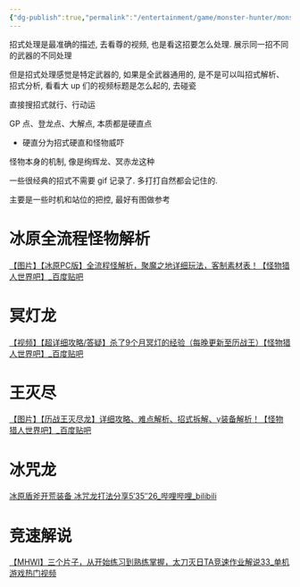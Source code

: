 ```yaml
---
{"dg-publish":true,"permalink":"/entertainment/game/monster-hunter/monster/monster/"}
---
```



招式处理是最准确的描述, 去看尊的视频, 也是看这招要怎么处理. 展示同一招不同的武器的不同处理

但是招式处理感觉是特定武器的, 如果是全武器通用的, 是不是可以叫招式解析、招式分析, 看看大 up 们的视频标题是怎么起的, 去碰瓷

直接搜招式就行、行动运

GP 点、登龙点、大解点, 本质都是硬直点

+ 硬直分为招式硬直和怪物威吓

怪物本身的机制, 像是绚辉龙、冥赤龙这种

一些很经典的招式不需要 gif 记录了. 多打打自然都会记住的.

主要是一些时机和站位的把控, 最好有图做参考

# 冰原全流程怪物解析

[【图片】【冰原PC版】全流程怪解析，聚魔之地详细玩法，客制素材表！【怪物猎人世界吧】\_百度贴吧](https://tieba.baidu.com/p/6432422747#129249373868l)

# 冥灯龙

[【视频】【超详细攻略/答疑】杀了9个月冥灯的经验（每晚更新至历战王）【怪物猎人世界吧】\_百度贴吧](https://tieba.baidu.com/p/5931108631)

# 王灭尽

[【图片】【历战王灭尽龙】详细攻略、难点解析、招式拆解、γ装备解析！【怪物猎人世界吧】\_百度贴吧](https://tieba.baidu.com/p/6132835977)

# 冰咒龙

[冰原盾斧开荒装备 冰咒龙打法分享5′35″26\_哔哩哔哩\_bilibili](https://www.bilibili.com/video/BV17e411X7Da/?spm_id_from=333.1007.tianma.1-1-1.click&vd_source=f8573a6196003ad3683f1c1a403d3431)

# 竞速解说

[【MHWI】三个片子，从开始练习到熟练掌握，太刀灭日TA竞速作业解说33\_单机游戏热门视频](https://www.bilibili.com/video/BV1Jw411s7Kp/?spm_id_from=333.1007.tianma.1-1-1.click&vd_source=f8573a6196003ad3683f1c1a403d3431)
